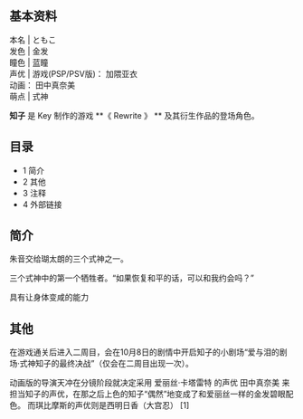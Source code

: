 **基本资料**  
---  
本名  |  ともこ   
发色  |  金发   
瞳色  |  蓝瞳   
声优  |  游戏(PSP/PSV版)：  加隈亚衣    
动画：  田中真奈美  
萌点  |  式神   
  
**知子** 是  Key  制作的游戏 **《 Rewrite  》 ** 及其衍生作品的登场角色。

##  目录

  * 1  简介 
  * 2  其他 
  * 3  注释 
  * 4  外部链接 

##  简介

朱音交给瑚太朗的三个式神之一。

三个式神中的第一个牺牲者。“如果恢复和平的话，可以和我约会吗？”

具有让身体变咸的能力

##  其他

在游戏通关后进入二周目，会在10月8日的剧情中开启知子的小剧场“爱与泪的剧场·式神知子的最终决战”（仅会在二周目出现一次）。

动画版的导演天冲在分镜阶段就决定采用  爱丽丝·卡塔雷特  的声优  田中真奈美
来担当知子的声优，在那之后上色的知子“偶然”地变成了和爱丽丝一样的金发碧眼配色。  而琪比摩斯的声优则是西明日香（大宫忍）  [1]